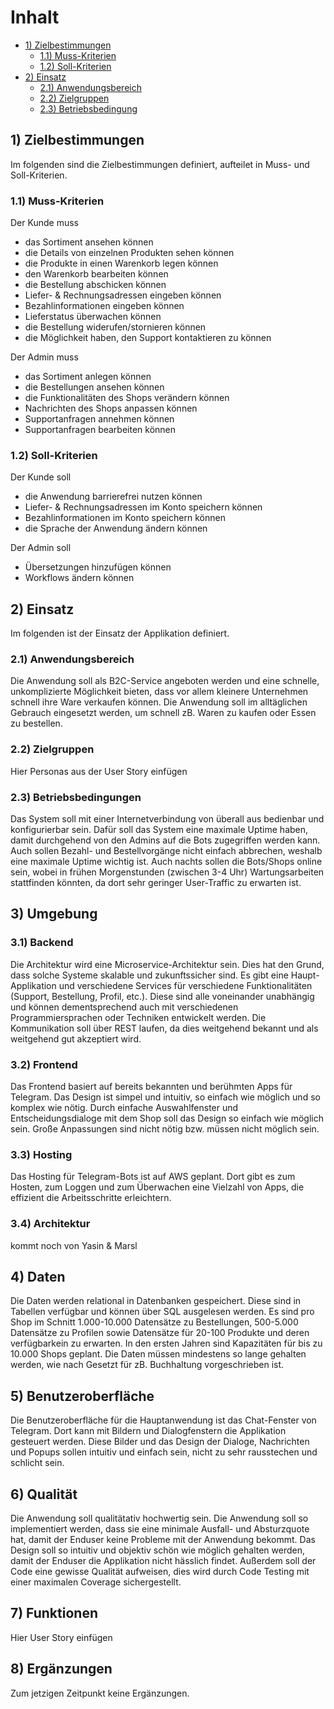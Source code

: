 # Inhalt

- [1) Zielbestimmungen](#ziel)
  - [1.1) Muss-Kriterien](#muss)
  - [1.2) Soll-Kriterien](#soll)
- [2) Einsatz](#einsatz)
  - [2.1) Anwendungsbereich](#anwendung)
  - [2.2) Zielgruppen](#zielgruppen)
  - [2.3) Betriebsbedingung](#betriebsbedingung)
  
<a name="ziel"></a>
## 1) Zielbestimmungen

Im folgenden sind die Zielbestimmungen definiert, aufteilet in Muss- und Soll-Kriterien.

<a name="muss"></a>
### 1.1) Muss-Kriterien

Der Kunde muss
- das Sortiment ansehen können
- die Details von einzelnen Produkten sehen können
- die Produkte in einen Warenkorb legen können
- den Warenkorb bearbeiten können
- die Bestellung abschicken können
- Liefer- & Rechnungsadressen eingeben können
- Bezahlinformationen eingeben können
- Lieferstatus überwachen können
- die Bestellung widerufen/stornieren können
- die Möglichkeit haben, den Support kontaktieren zu können

Der Admin muss
- das Sortiment anlegen können
- die Bestellungen ansehen können
- die Funktionalitäten des Shops verändern können
- Nachrichten des Shops anpassen können
- Supportanfragen annehmen können
- Supportanfragen bearbeiten können

<a name="soll"></a>
### 1.2) Soll-Kriterien

Der Kunde soll
- die Anwendung barrierefrei nutzen können
- Liefer- & Rechnungsadressen im Konto speichern können
- Bezahlinformationen im Konto speichern können
- die Sprache der Anwendung ändern können

Der Admin soll
- Übersetzungen hinzufügen können
- Workflows ändern können

<a name="einsatz"></a>
## 2) Einsatz

Im folgenden ist der Einsatz der Applikation definiert.

<a name="anwendung"></a>
### 2.1) Anwendungsbereich

Die Anwendung soll als B2C-Service angeboten werden und eine schnelle, unkomplizierte Möglichkeit bieten, dass vor allem kleinere Unternehmen schnell ihre Ware verkaufen können. Die Anwendung soll im alltäglichen Gebrauch eingesetzt werden, um schnell zB. Waren zu kaufen oder Essen zu bestellen.

<a name="zielgruppen"></a>
### 2.2) Zielgruppen

Hier Personas aus der User Story einfügen

<a name="betriebsbedingungen"></a>
### 2.3) Betriebsbedingungen

Das System soll mit einer Internetverbindung von überall aus bedienbar und konfigurierbar sein. Dafür soll das System eine maximale Uptime haben, damit durchgehend von den Admins auf die Bots zugegriffen werden kann. Auch sollen Bezahl- und Bestellvorgänge nicht einfach abbrechen, weshalb eine maximale Uptime wichtig ist. Auch nachts sollen die Bots/Shops online sein, wobei in frühen Morgenstunden (zwischen 3-4 Uhr) Wartungsarbeiten stattfinden könnten, da dort sehr geringer User-Traffic zu erwarten ist.

<a name="umgebung"></a>
## 3) Umgebung

<a name="backend"></a>
### 3.1) Backend

Die Architektur wird eine Microservice-Architektur sein. Dies hat den Grund, dass solche Systeme skalable und zukunftssicher sind. Es gibt eine Haupt-Applikation und verschiedene Services für verschiedene Funktionalitäten (Support, Bestellung, Profil, etc.). Diese sind alle voneinander unabhängig und können dementsprechend auch mit verschiedenen Programmiersprachen oder Techniken entwickelt werden. Die Kommunikation soll über REST laufen, da dies weitgehend bekannt und als weitgehend gut akzeptiert wird. 

<a name="frontend"></a>
### 3.2) Frontend

Das Frontend basiert auf bereits bekannten und berühmten Apps für Telegram. Das Design ist simpel und intuitiv, so einfach wie möglich und so komplex wie nötig. Durch einfache Auswahlfenster und Entscheidungsdialoge mit dem Shop soll das Design so einfach wie möglich sein. Große Anpassungen sind nicht nötig bzw. müssen nicht möglich sein.

<a name="hosting"></a>
### 3.3) Hosting

Das Hosting für Telegram-Bots ist auf AWS geplant. Dort gibt es zum Hosten, zum Loggen und zum Überwachen eine Vielzahl von Apps, die effizient die Arbeitsschritte erleichtern.

<a name="architektur"></a>
### 3.4) Architektur

kommt noch von Yasin & Marsl

<a name="daten"></a>
## 4) Daten

Die Daten werden relational in Datenbanken gespeichert. Diese sind in Tabellen verfügbar und können über SQL ausgelesen werden. Es sind pro Shop im Schnitt 1.000-10.000 Datensätze zu Bestellungen, 500-5.000 Datensätze zu Profilen sowie Datensätze für 20-100 Produkte und deren verfügbarkein zu erwarten. In den ersten Jahren sind Kapazitäten für bis zu 10.000 Shops geplant. Die Daten müssen mindestens so lange gehalten werden, wie nach Gesetzt für zB. Buchhaltung vorgeschrieben ist. 

<a name="ui"></a>
## 5) Benutzeroberfläche

Die Benutzeroberfläche für die Hauptanwendung ist das Chat-Fenster von Telegram. Dort kann mit Bildern und Dialogfenstern die Applikation gesteuert werden. Diese Bilder und das Design der Dialoge, Nachrichten und Popups sollen intuitiv und einfach sein, nicht zu sehr rausstechen und schlicht sein. 

<a name="qualität"></a>
## 6) Qualität

Die Anwendung soll qualitätativ hochwertig sein. Die Anwendung soll so implementiert werden, dass sie eine minimale Ausfall- und Absturzquote hat, damit der Enduser keine Probleme mit der Anwendung bekommt. Das Design soll so intuitiv und objektiv schön wie möglich gehalten werden, damit der Enduser die Applikation nicht hässlich findet. Außerdem soll der Code eine gewisse Qualität aufweisen, dies wird durch Code Testing mit einer maximalen Coverage sichergestellt.

<a name="funktionen"></a>
## 7) Funktionen

Hier User Story einfügen

<a name="ergänzungen"></a>
## 8) Ergänzungen

Zum jetzigen Zeitpunkt keine Ergänzungen.

